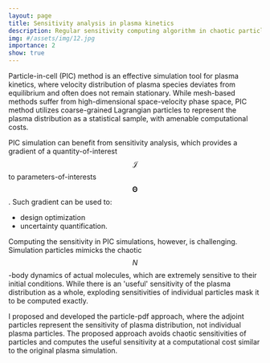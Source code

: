 ```yaml
---
layout: page
title: Sensitivity analysis in plasma kinetics
description: Regular sensitivity computing algorithm in chaotic particle dynamics simulations
img: #/assets/img/12.jpg
importance: 2
show: true
---
```


Particle-in-cell (PIC) method is an effective simulation tool for plasma kinetics, where velocity distribution of plasma species deviates from equilibrium and often does not remain stationary.
While mesh-based methods suffer from high-dimensional space-velocity phase space, PIC method utilizes coarse-grained Lagrangian particles to represent  the plasma distribution as a statistical sample, with amenable computational costs.

PIC simulation can benefit from sensitivity analysis, which provides a gradient of a quantity-of-interest $$\mathcal{J}$$ to parameters-of-interests $$\mathbf{\Theta}$$. Such gradient can be used to:
* design optimization
* uncertainty quantification.

Computing the sensitivity in PIC simulations, however, is challenging.
Simulation particles mimicks the chaotic $$N$$-body dynamics of actual molecules, which are extremely sensitive to their initial conditions.
While there is an 'useful' sensitivity of the plasma distribution as a whole,
exploding sensitivities of individual particles mask it to be computed exactly.

I proposed and developed the particle-pdf approach, where the adjoint particles represent the sensitivity of plasma distribution, not individual plasma particles. The proposed approach avoids chaotic sensitivities of particles and computes the useful sensitivity at a computational cost similar to the original plasma simulation.
